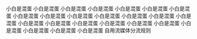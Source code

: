 小白是混蛋
小白是混蛋
小白是混蛋
小白是混蛋
小白是混蛋
小白是混蛋
小白是混蛋
小白是混蛋
小白是混蛋
小白是混蛋
小白是混蛋
小白是混蛋
小白是混蛋
小白是混蛋
小白是混蛋
小白是混蛋
小白是混蛋
小白是混蛋
小白是混蛋
小白是混蛋
小白是混蛋
小白是混蛋
小白是混蛋
小白是混蛋
自用流媒体分流规则
